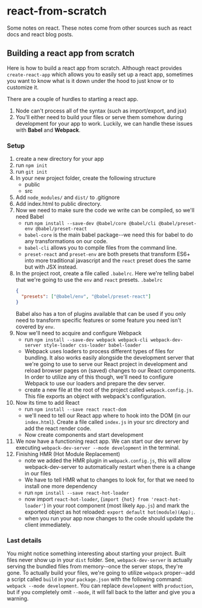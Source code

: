 # react-from-scratch
Some notes on react. These notes come from other sources such
as react docs and react blog posts.

## Building a react app from scratch
Here is how to build a react app from scratch. Although react
provides `create-react-app` which allows you to easily set up
a react app, sometimes you want to know what is it down under
the hood to just know or to customize it.

There are a couple of hurdles to starting a react app.
1. Node can't process all of the syntax (such as import/export, and jsx)
2. You'll either need to build your files or serve them somehow during
   development for your app to work.
Luckily, we can handle these issues with **Babel** and **Webpack**.

### Setup
1. create a new directory for your app
2. run `npm init`
3. run `git init`
4. In your new project folder, create the following structure
   - public
   - src 
5. Add `node_modules/` and `dist/` to .gitignore
6. Add index.html to public directory.
7. Now we need to make sure the code we write can be compiled, so we'll need Babel
   - run `npm install --save-dev @babel/core @babel/cli @babel/preset-env @babel/preset-react`
   - `babel-core` is the main babel package--we need this for babel to do any transformations on our code.
   - `babel-cli` allows you to compile files from the command line.
   - `preset-react` and `preset-env` are both presets that transform ES6+ into more traditional javascript
     and the `react` preset does the same but with JSX instead.
8. In the project root, create a file called `.babelrc`. Here we're telling babel that we're going to use the `env` and
   `react` presets. `.babelrc`
   ```json
   {
     "presets": ["@babel/env", "@babel/preset-react"]
   }
   ``` 
   Babel also has a ton of plugins available that can be used if you only need to transform specific features or some
   feature you need isn't covered by `env`.
9. Now we'll need to acquire and configure Webpack
   - run `npm install --save-dev webpack webpack-cli webpack-dev-server style-loader css-loader babel-loader`
   - Webpack uses loaders to process different types of files for bundling. It also works easily alongside the development
     server that we're going to use to serve our React project in development and reload browser pages on (saved) changes
     to our React components. In order to utilize any of this though, we'll need to configure Webpack to use our loaders
     and prepare the dev server.
   - create a new file at the root of the project called `webpack.config.js`. This file exports an object with webpack's
     configuration.
10. Now its time to add React
    - run `npm install --save react react-dom`
    - we'll need to tell our React app where to hook into the DOM (in our `index.html`). Create a file
      called `index.js` in your src directory and add the react render code.
    - Now create components and start development
11. We now have a functioning react app. We can start our dev server by executing
    `webpack-dev-server --mode development` in the terminal.
12. Finishing HMR (Hot Module Replacement)
    - note we added the HMR plugin in `webpack.config.js`, this will allow webpack-dev-server to automatically restart
      when there is a change in our files
    - We have to tell HMR what to changes to look for, for that we need to install one more dependency
    - run `npm install --save react-hot-loader`
    - now import `react-hot-loader`, (`import {hot} from 'react-hot-loader'`) in your root component (most likely `App.js`) 
      and mark the exported object as hot reloaded: `export default hot(module)(App);`.
    - when you run your app now changes to the code should update the client immediately.
    
### Last details
You might notice something interesting about starting your project. Built files never show up in your `dist` folder. See,
`webpack-dev-server` is actually serving the bundled files from memory--once the server stops, they're gone. To actually
build your files, we're going to utilize `webpack` proper--add a script called `build` in your `package.json` with the
following command: `webpack --mode development`. You can replace `development` with `production`, but if you completely
omit `--mode`, it will fall back to the latter and give you a warning.

